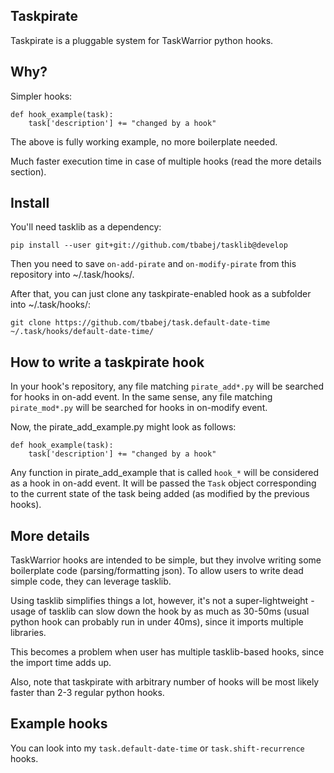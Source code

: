 Taskpirate
----------

Taskpirate is a pluggable system for TaskWarrior python hooks.

Why?
----

Simpler hooks:

    def hook_example(task):
        task['description'] += "changed by a hook"

The above is fully working example, no more boilerplate needed.

Much faster execution time in case of multiple hooks (read the more details section).

Install
-------

You'll need tasklib as a dependency:

    pip install --user git+git://github.com/tbabej/tasklib@develop

Then you need to save ```on-add-pirate``` and ```on-modify-pirate``` from this repository into ~/.task/hooks/.

After that, you can just clone any taskpirate-enabled hook as a subfolder into ~/.task/hooks/:

    git clone https://github.com/tbabej/task.default-date-time ~/.task/hooks/default-date-time/

How to write a taskpirate hook
------------------------------

In your hook's repository, any file matching ```pirate_add*.py``` will be searched for hooks in on-add event. In the same sense, any file matching ```pirate_mod*.py``` will be searched for hooks in on-modify event.

Now, the pirate_add_example.py might look as follows:

    def hook_example(task):
        task['description'] += "changed by a hook"

Any function in pirate_add_example that is called ```hook_*``` will be considered as a hook in on-add event. It will be passed the ```Task``` object corresponding to the current state of the task being added (as modified by the previous hooks).

More details
------------

TaskWarrior hooks are intended to be simple, but they involve writing some boilerplate code (parsing/formatting json). To allow users to write dead simple code, they can leverage tasklib.

Using tasklib simplifies things a lot, however, it's not a super-lightweight - usage of tasklib can slow down the hook by as much as 30-50ms (usual python hook can probably run in under 40ms), since it imports multiple libraries.

This becomes a problem when user has multiple tasklib-based hooks, since the import time adds up.

Also, note that taskpirate with arbitrary number of hooks will be most likely faster than 2-3 regular python hooks.

Example hooks
-------------

You can look into my ```task.default-date-time``` or ```task.shift-recurrence``` hooks.
